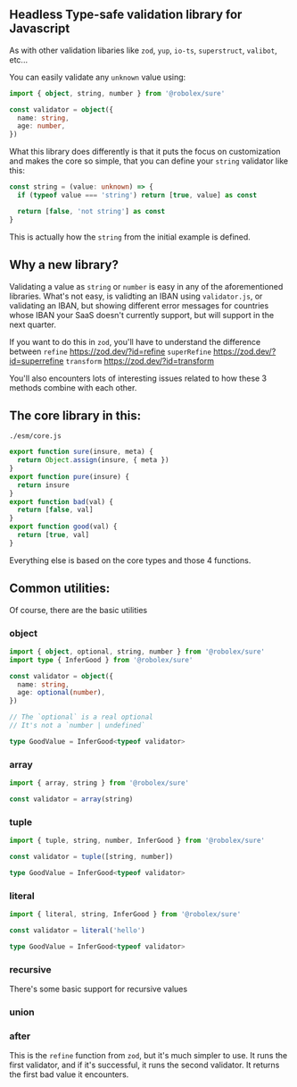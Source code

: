 ## Headless Type-safe validation library for Javascript

As with other validation libaries like `zod`, `yup`, `io-ts`, `superstruct`, `valibot`, etc...

You can easily validate any `unknown` value using:

```ts
import { object, string, number } from '@robolex/sure'

const validator = object({
  name: string,
  age: number,
})
```

What this library does differently is that it puts the focus on customization and makes the core so simple,
that you can define your `string` validator like this:

```ts
const string = (value: unknown) => {
  if (typeof value === 'string') return [true, value] as const

  return [false, 'not string'] as const
}
```

This is actually how the `string` from the initial example is defined.

## Why a new library?

<Insert link to the article regarding conditional validation of forms here>

Validating a value as `string` or `number` is easy in any of the aforementioned libraries.
What's not easy, is validting an IBAN using `validator.js`, or validating an IBAN, but showing different error messages for countries whose IBAN your
SaaS doesn't currently support, but will support in the next quarter.

If you want to do this in `zod`, you'll have to understand the difference between
`refine` https://zod.dev/?id=refine
`superRefine` https://zod.dev/?id=superrefine
`transform` https://zod.dev/?id=transform

You'll also encounters lots of interesting issues related to how these 3 methods combine with each other.

## The core library in this:

`./esm/core.js`

```ts
export function sure(insure, meta) {
  return Object.assign(insure, { meta })
}
export function pure(insure) {
  return insure
}
export function bad(val) {
  return [false, val]
}
export function good(val) {
  return [true, val]
}
```

Everything else is based on the core types and those 4 functions.

## Common utilities:

Of course, there are the basic utilities

### object

```ts
import { object, optional, string, number } from '@robolex/sure'
import type { InferGood } from '@robolex/sure'

const validator = object({
  name: string,
  age: optional(number),
})

// The `optional` is a real optional
// It's not a `number | undefined`

type GoodValue = InferGood<typeof validator>
```

### array

```ts
import { array, string } from '@robolex/sure'

const validator = array(string)
```

### tuple

```ts
import { tuple, string, number, InferGood } from '@robolex/sure'

const validator = tuple([string, number])

type GoodValue = InferGood<typeof validator>
```

### literal

```ts
import { literal, string, InferGood } from '@robolex/sure'

const validator = literal('hello')

type GoodValue = InferGood<typeof validator>
```

### recursive

There's some basic support for recursive values

### union

### after

This is the `refine` function from `zod`, but it's much simpler to use.
It runs the first validator, and if it's successful, it runs the second validator.
It returns the first bad value it encounters.
